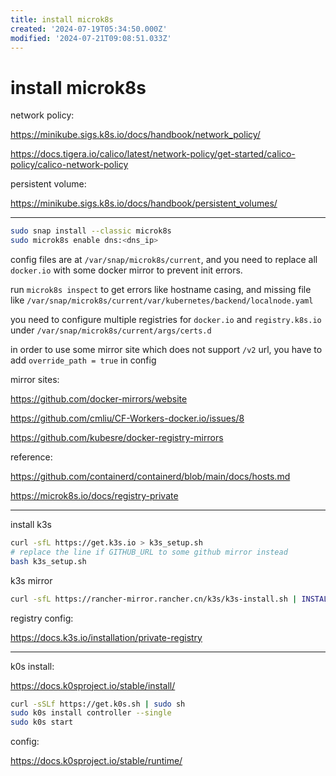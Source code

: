 ```yaml
---
title: install microk8s
created: '2024-07-19T05:34:50.000Z'
modified: '2024-07-21T09:08:51.033Z'
---
```


# install microk8s

network policy:

https://minikube.sigs.k8s.io/docs/handbook/network_policy/

https://docs.tigera.io/calico/latest/network-policy/get-started/calico-policy/calico-network-policy

persistent volume:

https://minikube.sigs.k8s.io/docs/handbook/persistent_volumes/

---

```bash
sudo snap install --classic microk8s
sudo microk8s enable dns:<dns_ip>
```

config files are at `/var/snap/microk8s/current`, and you need to replace all `docker.io` with some docker mirror to prevent init errors.

run `microk8s inspect` to get errors like hostname casing, and missing file like `/var/snap/microk8s/current/var/kubernetes/backend/localnode.yaml`

you need to configure multiple registries for `docker.io` and `registry.k8s.io` under `/var/snap/microk8s/current/args/certs.d`

in order to use some mirror site which does not support `/v2` url, you have to add `override_path = true` in config

mirror sites:

https://github.com/docker-mirrors/website

https://github.com/cmliu/CF-Workers-docker.io/issues/8

https://github.com/kubesre/docker-registry-mirrors

reference:

https://github.com/containerd/containerd/blob/main/docs/hosts.md

https://microk8s.io/docs/registry-private

---

install k3s

```bash
curl -sfL https://get.k3s.io > k3s_setup.sh
# replace the line if GITHUB_URL to some github mirror instead
bash k3s_setup.sh
```

k3s mirror

```bash
curl -sfL https://rancher-mirror.rancher.cn/k3s/k3s-install.sh | INSTALL_K3S_MIRROR=cn sh -​
```

registry config:

https://docs.k3s.io/installation/private-registry

---

k0s install:

https://docs.k0sproject.io/stable/install/

```bash
curl -sSLf https://get.k0s.sh | sudo sh
sudo k0s install controller --single
sudo k0s start
```

config:

https://docs.k0sproject.io/stable/runtime/
